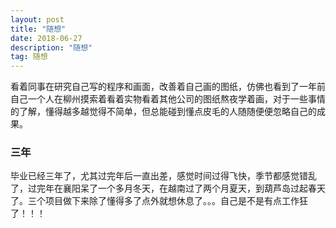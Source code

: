 ```yaml
---
layout: post
title: "随想"
date: 2018-06-27
description: "随想"
tag: 随想
---
```

看着同事在研究自己写的程序和画面，改善着自己画的图纸，仿佛也看到了一年前自己一个人在柳州摸索着看着实物看着其他公司的图纸熬夜学着画，对于一些事情的了解，懂得越多越觉得不简单，但总能碰到懂点皮毛的人随随便便忽略自己的成果。
### 三年
毕业已经三年了，尤其过完年后一直出差，感觉时间过得飞快，季节都感觉错乱了，过完年在襄阳呆了一个多月冬天，在越南过了两个月夏天，到葫芦岛过起春天了。三个项目做下来除了懂得多了点外就想休息了。。。自己是不是有点工作狂了！！！
